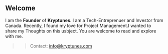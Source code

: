 ## Welcome ##

I am the **Founder** of **Kryptunes**. I am a Tech-Entreprenuer and Investor from Canada. Recently, I found my love for Project Management.I wanted to share my Thoughts on this usbject. You are welcome to read and explore with me.

>> Contact: info@kryptunes.com
